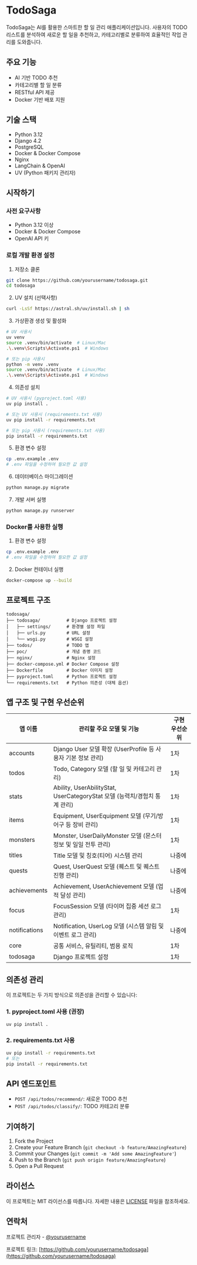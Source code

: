 # TodoSaga

TodoSaga는 AI를 활용한 스마트한 할 일 관리 애플리케이션입니다. 사용자의 TODO 리스트를 분석하여 새로운 할 일을 추천하고, 카테고리별로 분류하여 효율적인 작업 관리를 도와줍니다.

## 주요 기능

- AI 기반 TODO 추천
- 카테고리별 할 일 분류
- RESTful API 제공
- Docker 기반 배포 지원

## 기술 스택

- Python 3.12
- Django 4.2
- PostgreSQL
- Docker & Docker Compose
- Nginx
- LangChain & OpenAI
- UV (Python 패키지 관리자)

## 시작하기

### 사전 요구사항

- Python 3.12 이상
- Docker & Docker Compose
- OpenAI API 키

### 로컬 개발 환경 설정

1. 저장소 클론
```bash
git clone https://github.com/yourusername/todosaga.git
cd todosaga
```

2. UV 설치 (선택사항)
```bash
curl -LsSf https://astral.sh/uv/install.sh | sh
```

3. 가상환경 생성 및 활성화
```bash
# UV 사용시
uv venv
source .venv/bin/activate  # Linux/Mac
.\.venv\Scripts\Activate.ps1  # Windows

# 또는 pip 사용시
python -m venv .venv
source .venv/bin/activate  # Linux/Mac
.\.venv\Scripts\Activate.ps1  # Windows
```

4. 의존성 설치
```bash
# UV 사용시 (pyproject.toml 사용)
uv pip install .

# 또는 UV 사용시 (requirements.txt 사용)
uv pip install -r requirements.txt

# 또는 pip 사용시 (requirements.txt 사용)
pip install -r requirements.txt
```

5. 환경 변수 설정
```bash
cp .env.example .env
# .env 파일을 수정하여 필요한 값 설정
```

6. 데이터베이스 마이그레이션
```bash
python manage.py migrate
```

7. 개발 서버 실행
```bash
python manage.py runserver
```

### Docker를 사용한 실행

1. 환경 변수 설정
```bash
cp .env.example .env
# .env 파일을 수정하여 필요한 값 설정
```

2. Docker 컨테이너 실행
```bash
docker-compose up --build
```

## 프로젝트 구조

```
todosaga/
├── todosaga/          # Django 프로젝트 설정
│   ├── settings/      # 환경별 설정 파일
│   ├── urls.py        # URL 설정
│   └── wsgi.py        # WSGI 설정
├── todos/             # TODO 앱
├── poc/               # 개념 증명 코드
├── nginx/             # Nginx 설정
├── docker-compose.yml # Docker Compose 설정
├── Dockerfile         # Docker 이미지 설정
├── pyproject.toml     # Python 프로젝트 설정
└── requirements.txt   # Python 의존성 (대체 옵션)
```
## 앱 구조 및 구현 우선순위

| 앱 이름         | 관리할 주요 모델 및 기능                                      | 구현 우선순위 |
|----------------|-------------------------------------------------------------|---------------|
| accounts       | Django User 모델 확장 (UserProfile 등 사용자 기본 정보 관리)    | 1차           |
| todos          | Todo, Category 모델 (할 일 및 카테고리 관리)                   | 1차           |
| stats          | Ability, UserAbilityStat, UserCategoryStat 모델 (능력치/경험치 통계 관리) | 1차           |
| items          | Equipment, UserEquipment 모델 (무기/방어구 등 장비 관리)       | 1차           |
| monsters       | Monster, UserDailyMonster 모델 (몬스터 정보 및 일일 전투 관리)  | 1차           |
| titles         | Title 모델 및 칭호(티어) 시스템 관리                          | 나중에        |
| quests         | Quest, UserQuest 모델 (퀘스트 및 퀘스트 진행 관리)             | 나중에        |
| achievements   | Achievement, UserAchievement 모델 (업적 달성 관리)            | 나중에        |
| focus          | FocusSession 모델 (타이머 집중 세션 로그 관리)                | 1차           |
| notifications  | Notification, UserLog 모델 (시스템 알림 및 이벤트 로그 관리)   | 나중에        |
| core           | 공통 서비스, 유틸리티, 범용 로직                              | 1차           |
| todosaga       | Django 프로젝트 설정                                         | 1차           |

## 의존성 관리

이 프로젝트는 두 가지 방식으로 의존성을 관리할 수 있습니다:

### 1. pyproject.toml 사용 (권장)
```bash
uv pip install .
```

### 2. requirements.txt 사용
```bash
uv pip install -r requirements.txt
# 또는
pip install -r requirements.txt
```

## API 엔드포인트

- `POST /api/todos/recommend/`: 새로운 TODO 추천
- `POST /api/todos/classify/`: TODO 카테고리 분류

## 기여하기

1. Fork the Project
2. Create your Feature Branch (`git checkout -b feature/AmazingFeature`)
3. Commit your Changes (`git commit -m 'Add some AmazingFeature'`)
4. Push to the Branch (`git push origin feature/AmazingFeature`)
5. Open a Pull Request

## 라이선스

이 프로젝트는 MIT 라이선스를 따릅니다. 자세한 내용은 [LICENSE](LICENSE) 파일을 참조하세요.

## 연락처

프로젝트 관리자 - [@yourusername](https://github.com/yourusername)

프로젝트 링크: [https://github.com/yourusername/todosaga](https://github.com/yourusername/todosaga)
